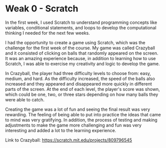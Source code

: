 # Weak 0 - Scratch

In the first week, I used Scratch to understand programming concepts like variables, conditional statements, and loops to develop the computational thinking I needed for the next few weeks. 

I had the opportunity to create a game using Scratch, which was the challenge for the first week of the course. My game was called Crazyball and it consisted of clicking on balls that randomly appeared on the screen. It was an amazing experience because, in addition to learning how to use Scratch, I was able to exercise my creativity and logic to develop the game.

In Crazyball, the player had three difficulty levels to choose from: easy, medium, and hard. As the difficulty increased, the speed of the balls also increased and they appeared and disappeared more quickly in different parts of the screen. At the end of each level, the player's score was shown, which could be one, two, or three stars depending on how many balls they were able to catch.

Creating the game was a lot of fun and seeing the final result was very rewarding. The feeling of being able to put into practice the ideas that came to mind was very gratifying. In addition, the process of testing and making adjustments to make the game more challenging and fun was very interesting and added a lot to the learning experience. 

Link to Crazyball: https://scratch.mit.edu/projects/809796545